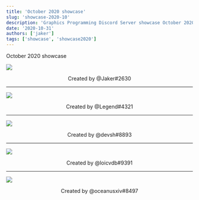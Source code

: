 ```yaml
---
title: 'October 2020 showcase'
slug: 'showcase-2020-10'
description: 'Graphics Programming Discord Server showcase October 2020'
date: '2020-10-31'
authors: ['jaker']
tags: ['showcase', 'showcase2020']
---
```


October 2020 showcase
<!-- truncate -->

![](https://imgur.com/OAgojJD.jpg)
<center>Created by @Jaker#2630</center>

<hr />

![](https://imgur.com/asvhtNe.jpg)
<center>Created by @Legend#4321</center>

<hr />

![](https://imgur.com/WNSWtST.jpg)
<center>Created by @devsh#8893</center>

<hr />

![](https://imgur.com/ib90ADj.jpg)
<center>Created by @loicvdb#9391</center>

<hr />

![](https://imgur.com/PbW17p5.jpg)
<center>Created by @oceanusxiv#8497</center>
